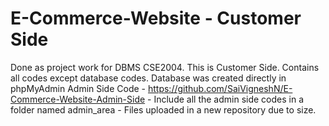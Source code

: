 # E-Commerce-Website - Customer Side
Done as project work for DBMS CSE2004. This is Customer Side. Contains all codes except database codes. Database was created directly in phpMyAdmin
Admin Side Code - https://github.com/SaiVigneshN/E-Commerce-Website-Admin-Side - Include all the admin side codes in a folder named admin_area  -  Files uploaded in a new repository due to size. 
